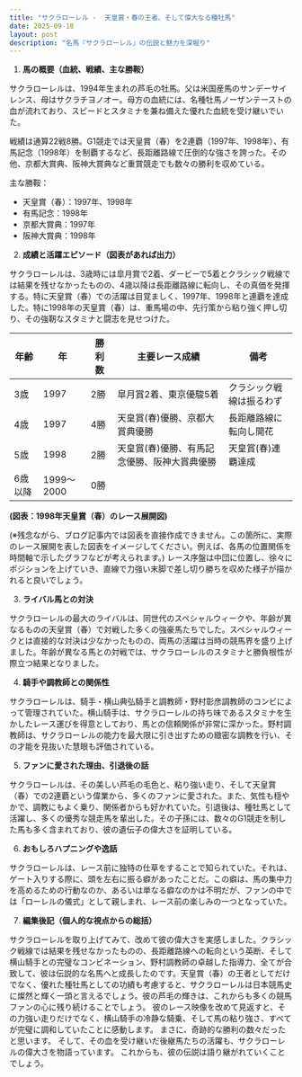 ```yaml
---
title: "サクラローレル -  天皇賞・春の王者、そして偉大なる種牡馬"
date: 2025-09-18
layout: post
description: "名馬『サクラローレル』の伝説と魅力を深堀り"
---
```


1. **馬の概要（血統、戦績、主な勝鞍）**

サクラローレルは、1994年生まれの芦毛の牡馬。父は米国産馬のサンデーサイレンス、母はサクラチヨノオー。母方の血統には、名種牡馬ノーザンテーストの血が流れており、スピードとスタミナを兼ね備えた優れた血統を受け継いでいた。

戦績は通算22戦8勝。G1競走では天皇賞（春）を2連覇（1997年、1998年）、有馬記念（1998年）を制覇するなど、長距離路線で圧倒的な強さを誇った。その他、京都大賞典、阪神大賞典など重賞競走でも数々の勝利を収めている。

主な勝鞍：
* 天皇賞（春）：1997年、1998年
* 有馬記念：1998年
* 京都大賞典：1997年
* 阪神大賞典：1998年


2. **成績と活躍エピソード（図表があれば出力）**

サクラローレルは、3歳時には皐月賞で2着、ダービーで5着とクラシック戦線では結果を残せなかったものの、4歳以降は長距離路線に転向し、その真価を発揮する。特に天皇賞（春）での活躍は目覚ましく、1997年、1998年と連覇を達成した。特に1998年の天皇賞（春）は、重馬場の中、先行策から粘り強く押し切り、その強靭なスタミナと闘志を見せつけた。

| 年齢 | 年 | 勝利数 | 主要レース成績 | 備考 |
|---|---|---|---|---|
| 3歳 | 1997 | 2勝 | 皐月賞2着、東京優駿5着 | クラシック戦線は振るわず |
| 4歳 | 1997 | 4勝 | 天皇賞(春)優勝、京都大賞典優勝 | 長距離路線に転向し開花 |
| 5歳 | 1998 | 2勝 | 天皇賞(春)優勝、有馬記念優勝、阪神大賞典優勝 | 天皇賞(春)連覇達成 |
| 6歳以降 | 1999～2000 | 0勝 |  |  |


**(図表：1998年天皇賞（春）のレース展開図)**

(※残念ながら、ブログ記事内では図表を直接作成できません。この箇所に、実際のレース展開を表した図表をイメージしてください。例えば、各馬の位置関係を時間軸で示したグラフなどが考えられます。)  レース序盤は中団に位置し、徐々にポジションを上げていき、直線で力強い末脚で差し切り勝ちを収めた様子が描かれると良いでしょう。


3. **ライバル馬との対決**

サクラローレルの最大のライバルは、同世代のスペシャルウィークや、年齢が異なるものの天皇賞（春）で対戦した多くの強豪馬たちでした。スペシャルウィークとは直接的な対決は少なかったものの、両馬の活躍は当時の競馬界を盛り上げました。年齢が異なる馬との対戦では、サクラローレルのスタミナと勝負根性が際立つ結果となりました。


4. **騎手や調教師との関係性**

サクラローレルは、騎手・横山典弘騎手と調教師・野村彰彦調教師のコンビによって管理されていた。横山騎手は、サクラローレルの持ち味であるスタミナを生かしたレース運びを得意としており、馬との信頼関係が非常に深かった。野村調教師は、サクラローレルの能力を最大限に引き出すための緻密な調教を行い、その才能を見抜いた慧眼も評価されている。


5. **ファンに愛された理由、引退後の話**

サクラローレルは、その美しい芦毛の毛色と、粘り強い走り、そして天皇賞（春）での2連覇という偉業から、多くのファンに愛された。また、気性も穏やかで、調教にもよく乗り、関係者からも好かれていた。引退後は、種牡馬として活躍し、多くの優秀な競走馬を輩出した。その子孫には、数々のG1競走を制した馬も多く含まれており、彼の遺伝子の偉大さを証明している。


6. **おもしろハプニングや逸話**

サクラローレルは、レース前に独特の仕草をすることで知られていた。それは、ゲート入りする際に、頭を左右に振る癖があったことだ。この癖は、馬の集中力を高めるための行動なのか、あるいは単なる癖なのかは不明だが、ファンの中では「ローレルの儀式」として親しまれ、レース前の楽しみの一つとなっていた。


7. **編集後記（個人的な視点からの総括）**

サクラローレルを取り上げてみて、改めて彼の偉大さを実感しました。クラシック戦線では結果を残せなかったものの、長距離路線への転向という英断、そして横山騎手との完璧なコンビネーション、野村調教師の卓越した指導力、全てが合致して、彼は伝説的な名馬へと成長したのです。天皇賞（春）の王者としてだけでなく、優れた種牡馬としての功績も考慮すると、サクラローレルは日本競馬史に燦然と輝く一頭と言えるでしょう。彼の芦毛の輝きは、これからも多くの競馬ファンの心に残り続けることでしょう。  彼のレース映像を改めて見返すと、その力強い走りだけでなく、横山騎手の冷静な騎乗、そして馬の粘り強さ、すべてが完璧に調和していたことに感動します。  まさに、奇跡的な勝利の数々だったと思います。  そして、その血を受け継いだ後継馬たちの活躍も、サクラローレルの偉大さを物語っています。  これからも、彼の伝説は語り継がれていくことでしょう。
